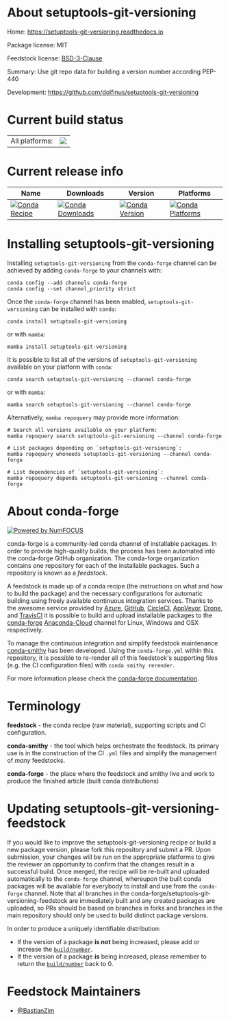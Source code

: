 About setuptools-git-versioning
===============================

Home: https://setuptools-git-versioning.readthedocs.io

Package license: MIT

Feedstock license: [BSD-3-Clause](https://github.com/conda-forge/setuptools-git-versioning-feedstock/blob/main/LICENSE.txt)

Summary: Use git repo data for building a version number according PEP-440

Development: https://github.com/dolfinus/setuptools-git-versioning

Current build status
====================


<table><tr><td>All platforms:</td>
    <td>
      <a href="https://dev.azure.com/conda-forge/feedstock-builds/_build/latest?definitionId=16311&branchName=main">
        <img src="https://dev.azure.com/conda-forge/feedstock-builds/_apis/build/status/setuptools-git-versioning-feedstock?branchName=main">
      </a>
    </td>
  </tr>
</table>

Current release info
====================

| Name | Downloads | Version | Platforms |
| --- | --- | --- | --- |
| [![Conda Recipe](https://img.shields.io/badge/recipe-setuptools--git--versioning-green.svg)](https://anaconda.org/conda-forge/setuptools-git-versioning) | [![Conda Downloads](https://img.shields.io/conda/dn/conda-forge/setuptools-git-versioning.svg)](https://anaconda.org/conda-forge/setuptools-git-versioning) | [![Conda Version](https://img.shields.io/conda/vn/conda-forge/setuptools-git-versioning.svg)](https://anaconda.org/conda-forge/setuptools-git-versioning) | [![Conda Platforms](https://img.shields.io/conda/pn/conda-forge/setuptools-git-versioning.svg)](https://anaconda.org/conda-forge/setuptools-git-versioning) |

Installing setuptools-git-versioning
====================================

Installing `setuptools-git-versioning` from the `conda-forge` channel can be achieved by adding `conda-forge` to your channels with:

```
conda config --add channels conda-forge
conda config --set channel_priority strict
```

Once the `conda-forge` channel has been enabled, `setuptools-git-versioning` can be installed with `conda`:

```
conda install setuptools-git-versioning
```

or with `mamba`:

```
mamba install setuptools-git-versioning
```

It is possible to list all of the versions of `setuptools-git-versioning` available on your platform with `conda`:

```
conda search setuptools-git-versioning --channel conda-forge
```

or with `mamba`:

```
mamba search setuptools-git-versioning --channel conda-forge
```

Alternatively, `mamba repoquery` may provide more information:

```
# Search all versions available on your platform:
mamba repoquery search setuptools-git-versioning --channel conda-forge

# List packages depending on `setuptools-git-versioning`:
mamba repoquery whoneeds setuptools-git-versioning --channel conda-forge

# List dependencies of `setuptools-git-versioning`:
mamba repoquery depends setuptools-git-versioning --channel conda-forge
```


About conda-forge
=================

[![Powered by
NumFOCUS](https://img.shields.io/badge/powered%20by-NumFOCUS-orange.svg?style=flat&colorA=E1523D&colorB=007D8A)](https://numfocus.org)

conda-forge is a community-led conda channel of installable packages.
In order to provide high-quality builds, the process has been automated into the
conda-forge GitHub organization. The conda-forge organization contains one repository
for each of the installable packages. Such a repository is known as a *feedstock*.

A feedstock is made up of a conda recipe (the instructions on what and how to build
the package) and the necessary configurations for automatic building using freely
available continuous integration services. Thanks to the awesome service provided by
[Azure](https://azure.microsoft.com/en-us/services/devops/), [GitHub](https://github.com/),
[CircleCI](https://circleci.com/), [AppVeyor](https://www.appveyor.com/),
[Drone](https://cloud.drone.io/welcome), and [TravisCI](https://travis-ci.com/)
it is possible to build and upload installable packages to the
[conda-forge](https://anaconda.org/conda-forge) [Anaconda-Cloud](https://anaconda.org/)
channel for Linux, Windows and OSX respectively.

To manage the continuous integration and simplify feedstock maintenance
[conda-smithy](https://github.com/conda-forge/conda-smithy) has been developed.
Using the ``conda-forge.yml`` within this repository, it is possible to re-render all of
this feedstock's supporting files (e.g. the CI configuration files) with ``conda smithy rerender``.

For more information please check the [conda-forge documentation](https://conda-forge.org/docs/).

Terminology
===========

**feedstock** - the conda recipe (raw material), supporting scripts and CI configuration.

**conda-smithy** - the tool which helps orchestrate the feedstock.
                   Its primary use is in the construction of the CI ``.yml`` files
                   and simplify the management of *many* feedstocks.

**conda-forge** - the place where the feedstock and smithy live and work to
                  produce the finished article (built conda distributions)


Updating setuptools-git-versioning-feedstock
============================================

If you would like to improve the setuptools-git-versioning recipe or build a new
package version, please fork this repository and submit a PR. Upon submission,
your changes will be run on the appropriate platforms to give the reviewer an
opportunity to confirm that the changes result in a successful build. Once
merged, the recipe will be re-built and uploaded automatically to the
`conda-forge` channel, whereupon the built conda packages will be available for
everybody to install and use from the `conda-forge` channel.
Note that all branches in the conda-forge/setuptools-git-versioning-feedstock are
immediately built and any created packages are uploaded, so PRs should be based
on branches in forks and branches in the main repository should only be used to
build distinct package versions.

In order to produce a uniquely identifiable distribution:
 * If the version of a package **is not** being increased, please add or increase
   the [``build/number``](https://docs.conda.io/projects/conda-build/en/latest/resources/define-metadata.html#build-number-and-string).
 * If the version of a package **is** being increased, please remember to return
   the [``build/number``](https://docs.conda.io/projects/conda-build/en/latest/resources/define-metadata.html#build-number-and-string)
   back to 0.

Feedstock Maintainers
=====================

* [@BastianZim](https://github.com/BastianZim/)

